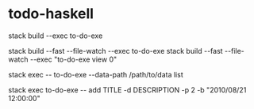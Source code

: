 # todo-haskell

stack build --exec to-do-exe

stack build --fast --file-watch --exec to-do-exe
stack build --fast --file-watch --exec "to-do-exe view 0"

stack exec -- to-do-exe --data-path /path/to/data list

stack exec to-do-exe -- add TITLE -d DESCRIPTION -p 2 -b "2010/08/21 12:00:00"
